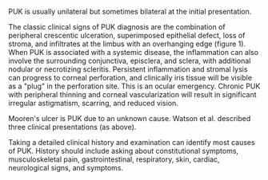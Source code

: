 PUK is usually unilateral but sometimes bilateral at the initial presentation.

The classic clinical signs of PUK diagnosis are the combination of peripheral crescentic ulceration, superimposed epithelial defect, loss of stroma, and infiltrates at the limbus with an overhanging edge (figure 1). When PUK is associated with a systemic disease, the inflammation can also involve the surrounding conjunctiva, episclera, and sclera, with additional nodular or necrotizing scleritis. Persistent inflammation and stromal lysis can progress to corneal perforation, and clinically iris tissue will be visible as a "plug" in the perforation site. This is an ocular emergency. Chronic PUK with peripheral thinning and corneal vascularization will result in significant irregular astigmatism, scarring, and reduced vision.

Mooren's ulcer is PUK due to an unknown cause. Watson et al. described three clinical presentations (as above).

Taking a detailed clinical history and examination can identify most causes of PUK. History should include asking about constitutional symptoms, musculoskeletal pain, gastrointestinal, respiratory, skin, cardiac, neurological signs, and symptoms.